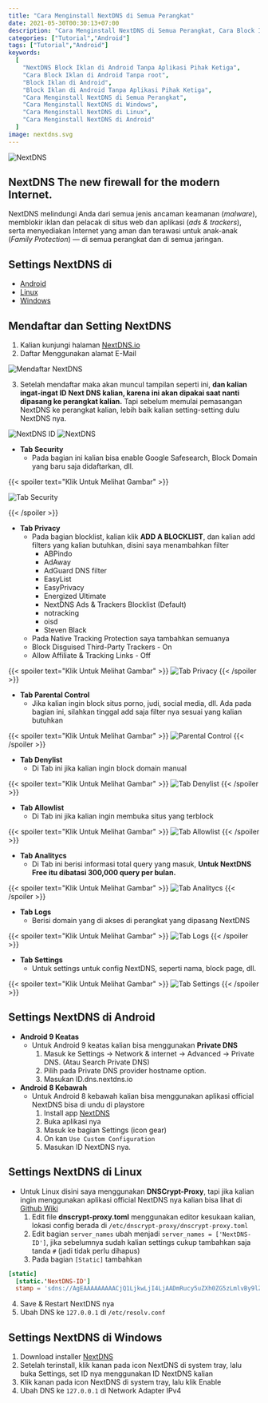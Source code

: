 ```yaml
---
title: "Cara Menginstall NextDNS di Semua Perangkat"
date: 2021-05-30T00:30:13+07:00
description: "Cara Menginstall NextDNS di Semua Perangkat, Cara Block Iklan di Android Tanpa root tanpa aplikasi pihak ketiga"
categories: ["Tutorial","Android"]
tags: ["Tutorial","Android"]
keywords:
  [
    "NextDNS Block Iklan di Android Tanpa Aplikasi Pihak Ketiga",
    "Cara Block Iklan di Android Tanpa root",
    "Block Iklan di Android",
    "Block Iklan di Android Tanpa Aplikasi Pihak Ketiga",
    "Cara Menginstall NextDNS di Semua Perangkat",
    "Cara Menginstall NextDNS di Windows",
    "Cara Menginstall NextDNS di Linux",
    "Cara Menginstall NextDNS di Android"
  ]
image: nextdns.svg
---
```


![NextDNS](rmdhnreza.my.id.next.dns.webp)

## NextDNS The new firewall for the modern Internet.
NextDNS melindungi Anda dari semua jenis ancaman keamanan (*malware*), memblokir iklan dan pelacak di situs web dan aplikasi (*ads & trackers*), serta menyediakan Internet yang aman dan terawasi untuk anak-anak (*Family Protection*) — di semua perangkat dan di semua jaringan.

## Settings NextDNS di
- [Android](#settings-nextdns-di-android)
- [Linux](#settings-nextdns-di-linux)
- [Windows](#settings-nextdns-di-windows)


## Mendaftar dan Setting NextDNS
1. Kalian kunjungi halaman [NextDNS.io](https://my.nextdns.io/signup)
2. Daftar Menggunakan alamat E-Mail

![Mendaftar NextDNS](rmdhnreza.my.id.next.dns.1.webp)

3. Setelah mendaftar maka akan muncul tampilan seperti ini, **dan kalian ingat-ingat ID Next DNS kalian, karena ini akan dipakai saat nanti dipasang ke perangkat kalian.** Tapi sebelum memulai pemasangan NextDNS ke perangkat kalian, lebih baik kalian setting-setting dulu NextDNS nya.


![NextDNS ID](rmdhnreza.my.id.next.dns.id.webp) ![NextDNS](rmdhnreza.my.id.next.dns.2.webp)

  * **Tab Security**
    * Pada bagian ini kalian bisa enable Google Safesearch, Block Domain yang baru saja didaftarkan, dll.

{{< spoiler text="Klik Untuk Melihat Gambar" >}}

![Tab Security](rmdhnreza.my.id.next.dns.3.webp)

{{< /spoiler >}}

  * **Tab Privacy**
    * Pada bagian blocklist, kalian klik **ADD A BLOCKLIST**, dan kalian add filters yang kalian butuhkan, disini saya menambahkan filter
      * ABPindo
      * AdAway
      * AdGuard DNS filter
      * EasyList
      * EasyPrivacy
      * Energized Ultimate
      * NextDNS Ads & Trackers Blocklist (Default)
      * notracking
      * oisd
      * Steven Black
    * Pada Native Tracking Protection saya tambahkan semuanya
    * Block Disguised Third-Party Trackers - On
    * Allow Affiliate & Tracking Links - Off

{{< spoiler text="Klik Untuk Melihat Gambar" >}}
![Tab Privacy](rmdhnreza.my.id.next.dns.4.webp)
{{< /spoiler >}}

  * **Tab Parental Control**
    * Jika kalian ingin block situs porno, judi, social media, dll. Ada pada bagian ini, silahkan tinggal add saja filter nya sesuai yang kalian butuhkan

{{< spoiler text="Klik Untuk Melihat Gambar" >}}
![Parental Control](rmdhnreza.my.id.next.dns.5.webp)
{{< /spoiler >}}

  * **Tab Denylist**
    * Di Tab ini jika kalian ingin block domain manual

{{< spoiler text="Klik Untuk Melihat Gambar" >}}
![Tab Denylist](rmdhnreza.my.id.next.dns.6.webp)
{{< /spoiler >}}

  * **Tab Allowlist**
    * Di Tab ini jika kalian ingin membuka situs yang terblock

{{< spoiler text="Klik Untuk Melihat Gambar" >}}
![Tab Allowlist](rmdhnreza.my.id.next.dns.7.webp)
{{< /spoiler >}}

  * **Tab Analitycs**
    * Di Tab ini berisi informasi total query yang masuk, **Untuk NextDNS Free itu dibatasi 300,000 query per bulan.**

{{< spoiler text="Klik Untuk Melihat Gambar" >}}
![Tab Analitycs](rmdhnreza.my.id.next.dns.8.webp)
{{< /spoiler >}}

  * **Tab Logs**
    * Berisi domain yang di akses di perangkat yang dipasang NextDNS

{{< spoiler text="Klik Untuk Melihat Gambar" >}}
![Tab Logs](rmdhnreza.my.id.next.dns.9.webp)
{{< /spoiler >}}

  * **Tab Settings**
    * Untuk settings untuk config NextDNS, seperti nama, block page, dll.

{{< spoiler text="Klik Untuk Melihat Gambar" >}}
![Tab Settings](rmdhnreza.my.id.next.dns.10.webp)
{{< /spoiler >}}

## Settings NextDNS di Android
* **Android 9 Keatas**
  - Untuk Android 9 keatas kalian bisa menggunakan **Private DNS**
    1. Masuk ke Settings → Network & internet → Advanced → Private DNS. (Atau Search Private DNS)
    2. Pilih pada Private DNS provider hostname option.
    3. Masukan ID.dns.nextdns.io
* **Android 8 Kebawah**
  - Untuk Android 8 kebawah kalian bisa menggunakan aplikasi official NextDNS bisa di undu di playstore
    1. Install app [NextDNS](https://play.google.com/store/apps/details?id=io.nextdns.NextDNS)
    2. Buka aplikasi nya
    3. Masuk ke bagian Settings (icon gear)
    4. On kan `Use Custom Configuration`
    5. Masukan ID NextDNS nya.

## Settings NextDNS di Linux
* Untuk Linux disini saya menggunakan **DNSCrypt-Proxy**, tapi jika kalian ingin menggunakan aplikasi official NextDNS nya kalian bisa lihat di [Github Wiki](https://github.com/nextdns/nextdns/wiki)
  1. Edit file **dnscrypt-proxy.toml** menggunakan editor kesukaan kalian, lokasi config berada di `/etc/dnscrypt-proxy/dnscrypt-proxy.toml`
  2. Edit bagian `server_names` ubah menjadi `server_names = ['NextDNS-ID']`, jika sebelumnya sudah kalian settings cukup tambahkan saja tanda `#` (jadi tidak perlu dihapus)
  3. Pada bagian `[Static]` tambahkan
```toml
[static]
  [static.'NextDNS-ID']
  stamp = 'sdns://AgEAAAAAAAAACjQ1LjkwLjI4LjAADmRucy5uZXh0ZG5zLmlvBy9lZjZlZDE'
```
  4. Save & Restart NextDNS nya
  5. Ubah DNS ke `127.0.0.1` di `/etc/resolv.conf`

## Settings NextDNS di Windows
1. Download installer [NextDNS](https://nextdns.io/download/windows/stable)
2. Setelah terinstall, klik kanan pada icon NextDNS di system tray, lalu buka Settings, set ID nya menggunakan ID NextDNS kalian
3. Klik kanan pada icon NextDNS di system tray, lalu klik Enable
4. Ubah DNS ke `127.0.0.1` di Network Adapter IPv4